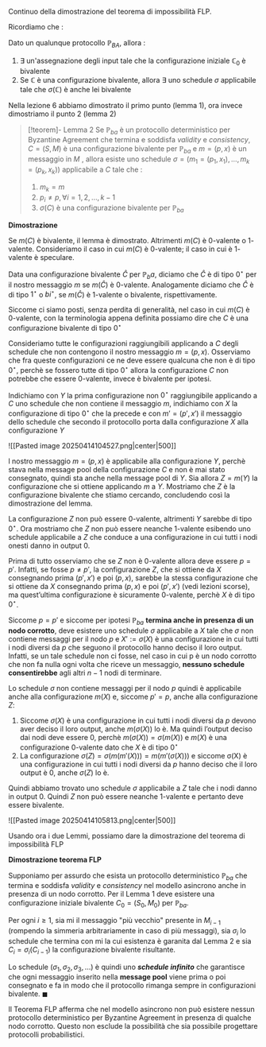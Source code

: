 Continuo della dimostrazione del teorema di impossibilità FLP.

Ricordiamo che :

Dato un qualunque protocollo $\mathbb P_{BA}$, allora : 
1. $\exists$ un'assegnazione degli input tale che la configurazione iniziale $\mathbb C_0$ è bivalente
2. Se $\mathbb C$ è una configurazione bivalente, allora $\exists$ uno schedule $\sigma$ applicabile tale che $\sigma(\mathbb C)$ è anche lei bivalente

Nella lezione 6 abbiamo dimostrato il primo punto (lemma 1), ora invece dimostriamo il punto 2 (lemma 2)

>[!teorem]- Lemma 2
>Se $\mathbb P_{ba}$ è un protocollo deterministico per Byzantine Agreement che termina e soddisfa *validity* e *consistency*, $C = (S, M )$ è una configurazione bivalente per $\mathbb P_{ba}$ e $m = (p, x)$ è un messaggio in $M$ , allora esiste uno schedule $\sigma = (m_1 = (p_1, x_1), \dots , m_k = (p_k, x_k))$ applicabile a $C$ tale che : 
>1. $m_k=m$
>2. $p_i\neq p,\forall i=1,2,\dots,k-1$
>3. $\sigma(C)$ è una configurazione bivalente per $\mathbb P_{ba}$

**Dimostrazione**

Se $m(C)$ è bivalente, il lemma è dimostrato. Altrimenti $m(C)$ è $0$-valente o $1$-valente. 
Consideriamo il caso in cui $m(C)$ è $0$-valente; il caso in cui è $1$-valente è speculare.

Data una configurazione bivalente $\hat{C}$ per $\mathbb P_ba$, diciamo che $\hat{C}$ è di tipo $0^\star$ per il nostro messaggio $m$ se $m(\hat{C})$ è $0$-valente. Analogamente diciamo che $\hat{C}$ è di tipo $1^\star$ o $bi^\star$, se $m(\hat{C})$ è $1$-valente o bivalente, rispettivamente.

Siccome ci siamo posti, senza perdita di generalità, nel caso in cui $m(C)$ è $0$-valente, con
la terminologia appena definita possiamo dire che $C$ è una configurazione bivalente di tipo $0^\star$

Consideriamo tutte le configurazioni raggiungibili applicando a $C$ degli schedule che non contengono il nostro messaggio $m = (p, x)$. Osserviamo che fra queste configurazioni ce ne deve essere qualcuna che non è di tipo $0^\star$, perchè se fossero tutte di tipo $0^\star$ allora la configurazione $C$ non potrebbe che essere $0$-valente, invece è bivalente per ipotesi.

Indichiamo con $Y$ la prima configurazione non $0^\star$ raggiungibile applicando a $C$ uno schedule che non contiene il messaggio $m$, indichiamo con $X$ la configurazione di tipo $0^\star$ che la precede e con $m' = (p', x')$ il messaggio dello schedule che secondo il protocollo porta dalla configurazione $X$ alla configurazione $Y$

![[Pasted image 20250414104527.png|center|500]]

l nostro messaggio $m = (p, x)$ è applicabile alla configurazione $Y$, perchè stava nella message pool della configurazione $C$ e non è mai stato consegnato, quindi sta anche nella message pool di $Y$. 
Sia allora $Z = m(Y )$ la configurazione che si ottiene applicando $m$ a $Y$. Mostriamo che $Z$ è la configurazione bivalente che stiamo cercando, concludendo così la dimostrazione del lemma.

La configurazione $Z$ non può essere $0$-valente, altrimenti $Y$ sarebbe di tipo $0^\star$. 
Ora mostriamo che $Z$ non può essere neanche $1$-valente esibendo uno schedule applicabile a $Z$ che conduce a una configurazione in cui tutti i nodi onesti danno in output $0$.

Prima di tutto osserviamo che se $Z$ non è $0$-valente allora deve essere $p = p'$. 
Infatti, se fosse $p \neq p'$, la configurazione $Z$, che si ottiene da $X$ consegnando prima $(p', x')$ e poi $(p, x)$, sarebbe la stessa configurazione che si ottiene da $X$ consegnando prima $(p, x)$ e poi $(p', x')$ (vedi lezioni scorse), ma quest’ultima configurazione è sicuramente $0$-valente, perchè $X$ è di tipo $0^\star$.

Siccome $p = p'$ e siccome per ipotesi $\mathbb P_{ba}$ **termina anche in presenza di un nodo corrotto**, deve esistere uno schedule $\sigma$ applicabile a $X$ tale che $\sigma$ non contiene messaggi per il nodo $p$ e $X' := \sigma(X)$ è una configurazione in cui tutti i nodi diversi da $p$ che seguono il protocollo hanno deciso il loro output. 
Infatti, se un tale schedule non ci fosse, nel caso in cui p è un nodo corrotto che non fa
nulla ogni volta che riceve un messaggio, **nessuno schedule consentirebbe** agli altri $n − 1$ nodi di terminare.

Lo schedule $\sigma$ non contiene messaggi per il nodo $p$ quindi è applicabile anche alla configurazione $m(X)$ e, siccome $p' = p$, anche alla configurazione $Z$:

1. Siccome $\sigma(X)$ è una configurazione in cui tutti i nodi diversi da $p$ devono aver deciso il loro output, anche $m(\sigma(X))$ lo è. Ma quindi l’output deciso dai nodi deve essere $0$, perchè $m(\sigma(X)) = \sigma(m(X))$ e $m(X)$ è una configurazione $0$-valente dato che $X$ è di tipo $0^\star$
2. La configurazione $\sigma(Z) = \sigma(m(m'(X))) = m(m'(\sigma(X)))$ e siccome σ(X) è una configurazione in cui tutti i nodi diversi da $p$ hanno deciso che il loro output è $0$, anche $\sigma(Z)$ lo è.

Quindi abbiamo trovato uno schedule $\sigma$ applicabile a $Z$ tale che i nodi danno in output $0$.
Quindi $Z$ non può essere neanche $1$-valente e pertanto deve essere bivalente.

![[Pasted image 20250414105813.png|center|500]]

Usando ora i due Lemmi, possiamo dare la dimostrazione del teorema di impossibilità FLP

**Dimostrazione teorema FLP**

Supponiamo per assurdo che esista un protocollo deterministico $\mathbb P_{ba}$ che termina e soddisfa *validity* e *consistency* nel modello asincrono anche in presenza di un nodo corrotto. 
Per il Lemma 1 deve esistere una configurazione iniziale bivalente $C_0 = (S_0, M_0)$ per $\mathbb P_{ba}$. 

Per ogni $i \geq 1$, sia mi il messaggio "più vecchio" presente in $M_{i−1}$ (rompendo la simmeria arbitrariamente in caso di più messaggi), sia $\sigma_i$ lo schedule che termina con mi la cui esistenza è garanita dal Lemma 2 e sia $C_i = \sigma_i(C_{i−1})$ la configurazione bivalente risultante.

Lo schedule ($\sigma_1, \sigma_2, \sigma_3, \dots$) è quindi uno ***schedule infinito*** che garantisce che ogni messaggio
inserito nella **message pool** viene prima o poi consegnato e fa in modo che il protocollo rimanga sempre in configurazioni bivalente. $\blacksquare$

Il Teorema FLP afferma che nel modello asincrono non può esistere nessun protocollo deterministico per Byzantine Agreement in presenza di qualche nodo corrotto. Questo non esclude la possibilità che sia possibile progettare protocolli probabilistici.


